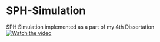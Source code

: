 # SPH-Simulation
SPH Simulation implemented as a part of my 4th Dissertation
[![Watch the video](https://img.youtube.com/vi/nTQUwghvy5Q/default.jpg)](https://youtu.be/s7Cmi3qqQWU)
